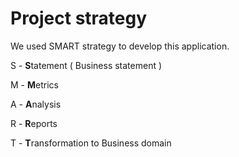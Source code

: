 # Project strategy

We used SMART strategy to develop this application.



S - **S**tatement ( Business statement )

M - **M**etrics&#x20;

A -  **A**nalysis

R -  **R**eports

T - **T**ransformation to Business domain

